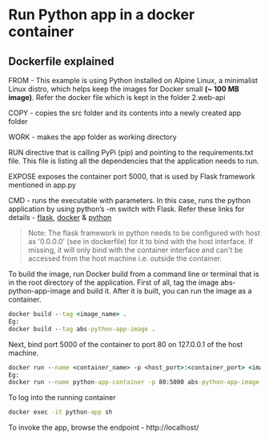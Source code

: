 # Run Python app in a docker container

## Dockerfile explained
FROM - This example is using Python installed on Alpine Linux, a minimalist Linux distro, which helps keep the images for Docker small **(~ 100 MB image)**. Refer the docker file which is kept in the folder 2.web-api

COPY - copies the src folder and its contents into a newly created app folder

WORK - makes the app folder as working directory

RUN directive that is calling PyPi (pip) and pointing to the requirements.txt file. This file is listing all the dependencies that the application needs to run.

EXPOSE exposes the container port 5000, that is used by Flask framework mentioned in app.py

CMD - runs the executable with parameters. In this case, runs the python application by using python’s -m switch with Flask. Refer these links for details - [flask](https://flask.palletsprojects.com/en/1.1.x/quickstart/), [docker](https://docs.docker.com/engine/reference/builder/#cmd) & [python](https://stackoverflow.com/questions/46319694/what-does-it-mean-to-run-library-module-as-a-script-with-the-m-option)

> Note: The flask framework in python needs to be configured with host as '0.0.0.0' (see in dockerfile) for it to bind with the host interface. If missing, it will only bind with the container interface and can't be accessed from the host machine i.e. outside the container.

To build the image, run Docker build from a command line or terminal that is in the root directory of the application. First of all, tag the image abs-python-app-image and build it. After it is built, you can run the image as a container.
```cmd
docker build --tag <image_name> .
Eg:
docker build --tag abs-python-app-image .
```
Next, bind port 5000 of the container to port 80 on 127.0.0.1 of the host machine.
```cmd
docker run --name <container_name> -p <host_port>:<container_port> <image_name>
Eg:
docker run --name python-app-container -p 80:5000 abs-python-app-image
```

To log into the running container
```cmd
docker exec -it python-app sh
```

To invoke the app, browse the endpoint - http://localhost/
